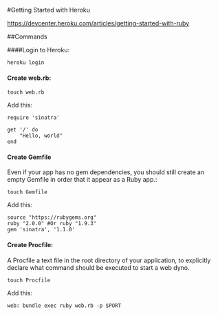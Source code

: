 #Getting Started with Heroku

https://devcenter.heroku.com/articles/getting-started-with-ruby

##Commands

####Login to Heroku:

	heroku login

#### Create web.rb:

	touch web.rb

Add this:

	require 'sinatra'

	get '/' do
		"Hello, world"
	end

#### Create Gemfile

Even if your app has no gem dependencies, you should still create an empty Gemfile in order that it appear as a Ruby app.:

	touch Gemfile

Add this:

	source "https://rubygems.org"
	ruby "2.0.0" #Or ruby "1.9.3"
	gem 'sinatra', '1.1.0'


#### Create Procfile:

A Procfile a text file in the root directory of your application, to explicitly declare what command should be executed to start a web dyno. 

	touch Procfile

Add this: 

	web: bundle exec ruby web.rb -p $PORT





